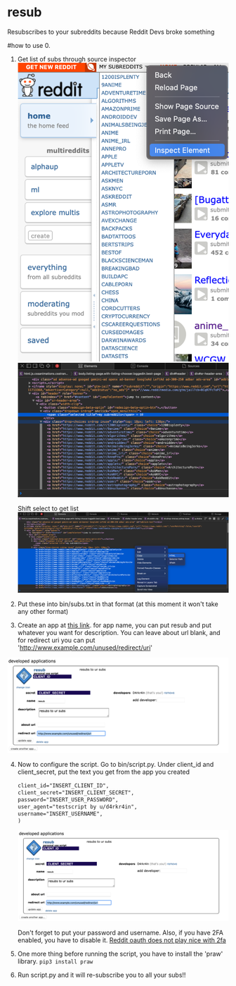# resub
Resubscribes to your subreddits because Reddit Devs broke something

#how to use
0. 

1. Get list of subs through source inspector
    ![Alt text](readmeImg/1a.png "Title")
    ![Alt text](readmeImg/1b.png "Title")

    Shift select to get list
    ![Alt text](readmeImg/1c.png "Title")

2. Put these into bin/subs.txt in that format (at this moment it won't take any other format)

3. Create an app at [this link](https://www.reddit.com/prefs/apps). for app name, you can put resub and put whatever you want for description. You can leave about url blank, and for redirect uri you can put 'http://www.example.com/unused/redirect/uri'

![Alt text](readmeImg/4.png "Title")

4. Now to configure the script. Go to bin/script.py. Under client_id and client_secret, put the text you get from the app you created
    ```reddit = praw.Reddit(
    client_id="INSERT_CLIENT_ID",
    client_secret="INSERT_CLIENT_SECRET",
    password="INSERT_USER_PASSWORD",
    user_agent="testscript by u/d4rkr4in",
    username="INSERT_USERNAME",
    )
    ```
    ![Alt text](readmeImg/4.png "Title")

    Don't forget to put your password and username. Also, if you have 2FA enabled, you have to disable it. [Reddit oauth does not play nice with 2fa](https://praw.readthedocs.io/en/latest/getting_started/authentication.html)

5. One more thing before running the script, you have to install the 'praw' library. 
    ```pip3 install praw```
6. Run script.py and it will re-subscribe you to all your subs!!

